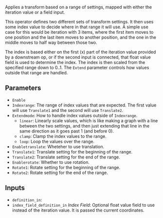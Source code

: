 Applies a transform based on a range of settings, mapped with either the iteration value or a field input.

This operator defines two different sets of transform settings. It then uses some index value to decide
where in that range it will use. A simple use case for this would be iteration with 3 items, where the
first item moves to one position and the last item moves to another position, and the one in the middle
moves to half way between those two.

The index is based either on the first (x) part of the iteration value provided by a downstream op, or
if the second input is connected, that float value field is used to determine the index.
The index is then scaled from the specified range down to 0..1. The `Extend` parameter controls how
values outside that range are handled.


## Parameters

* `Enable`
* `Indexrange`: The range of index values that are expected. The first value will use `Translate1` and the second will use `Translate2`.
* `Extendmode`: How to handle index values outside of `Indexrange`.
  * `linear`: Linearly scale values, which is like making a graph with a line between the two settings, and then just extending that line in the same direction as it goes past 1 (and before 0).
  * `clamp`: Clamp the index values to the range.
  * `loop`: Loop the values over the range.
* `Enabletranslate`: Wheteher to use translation.
* `Translate1`: Translate setting for the beginning of the range.
* `Translate2`: Translate setting for the end of the range.
* `Enablerotate`: Whether to use rotation.
* `Rotate1`: Rotate setting for the beginning of the range.
* `Rotate2`: Rotate setting for the end of the range.

## Inputs

* `definition_in`: 
* `index_field_definition_in` *Index Field*: Optional float value field to use instead of the iteration value. It is passed the current coordinates.